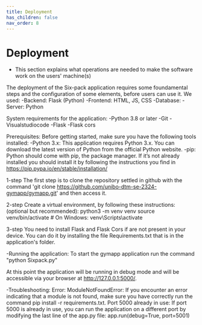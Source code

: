 ```yaml
---
title: Deployment
has_children: false
nav_order: 8
---
```


# Deployment
- This section explains what operations are needed to make the software work on the users' machine(s)

The deployment of the Six-pack application requires some foundamental steps and the configuration of some elements, before users can use it.
We used:
-Backend: Flask (Python)
-Frontend: HTML, JS, CSS
-Database: 
-Server: Python

System requirements for the application:
-Python 3.8 or later
-Git
-Visualstudiocode
-Flask
-Flask cors

Prerequisites:
Before getting started, make sure you have the following tools installed:
-Python 3.x: This application requires Python 3.x. You can download the latest version of Python from the official Python website.
-pip: Python should come with pip, the package manager. If it’s not already installed you should install it by following the instructions you find in https://pip.pypa.io/en/stable/installation/



1-step
The first step is to clone the repository settled in github with the command 'git clone https://github.com/unibo-dtm-se-2324-gymapp/gymapp.git' and then access it.

2-step
Create a virtual environment, by following these instructions:(optional but recommended):
python3 -m venv venv
source venv/bin/activate  # On Windows: venv\Scripts\activate

3-step
You need to install Flask and Flask Cors if are not present in your device. You can do it by installing the file Requirements.txt that is in the application's folder.

-Running the application:
To start the gymapp application run the command "python Sixpack.py"

At this point the application will be running in debug mode and will be accessible via your browser at http://127.0.0.1:5000/.

-Troubleshooting:
Error: ModuleNotFoundError: If you encounter an error indicating that a module is not found, make sure you have correctly run the command pip install -r requirements.txt.
Port 5000 already in use: If port 5000 is already in use, you can run the application on a different port by modifying the last line of the app.py file: app.run(debug=True, port=5001)



